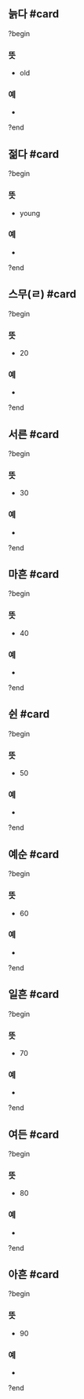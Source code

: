 ## 늙다 #card
?begin
### 뜻
- old
### 예
-
<!--SR:!2025-07-17,17,254-->
?end


## 젊다 #card
?begin
### 뜻
- young
### 예
-
<!--SR:!2025-07-07,1,236-->
?end


## 스무(ㄹ) #card
?begin
### 뜻
- 20
### 예
-
<!--SR:!2025-08-05,64,272-->
?end


## 서른 #card
?begin
### 뜻
- 30
### 예
-
?end


## 마흔 #card
?begin
### 뜻
- 40
### 예
-
<!--SR:!2025-07-12,20,254-->
?end


## 쉰 #card
?begin
### 뜻
- 50
### 예
-
<!--SR:!2025-07-31,31,274-->
?end


## 예순 #card
?begin
### 뜻
- 60
### 예
-
<!--SR:!2025-07-14,43,252-->
?end


## 일흔 #card
?begin
### 뜻
- 70
### 예
-
<!--SR:!2025-08-15,81,270-->
?end


## 여든 #card
?begin
### 뜻
- 80
### 예
-
?end


## 아흔 #card
?begin
### 뜻
- 90
### 예
-
?end

